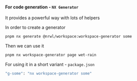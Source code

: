 #### For code generation - `NX Generator`

It provides a powerful way with lots of helpers

In order to create a generator

```bash
pnpm nx generate @nrwl/workspace:workspace-generator some
```

Then we can use it

```bash
pnpm nx workspace-generator page wet-rain
```

For using it in a short variant - `package.json`

```bash
"g-some": "nx workspace-generator some"
```
